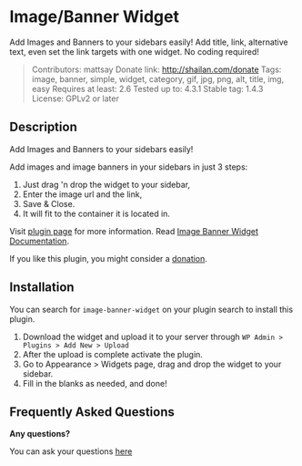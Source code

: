 # Image/Banner Widget

Add Images and Banners to your sidebars easily! Add title, link, alternative text, even set the link targets with one widget. No coding required!

>Contributors: mattsay
>Donate link: http://shailan.com/donate
>Tags: image, banner, simple, widget, category, gif, jpg, png, alt, title, img, easy
>Requires at least: 2.6
>Tested up to: 4.3.1
>Stable tag: 1.4.3
>License: GPLv2 or later

## Description

Add Images and Banners to your sidebars easily!

Add images and image banners in your sidebars in just 3 steps:

1. Just drag 'n drop the widget to your sidebar,
1. Enter the image url and the link,
1. Save & Close.
1. It will fit to the container it is located in.

Visit [plugin page](http://shailan.com/wordpress/plugins/image-banner-widget/) for more information.
Read [Image Banner Widget Documentation](http://shailan.com/wordpress/plugins/image-banner-widget/).

If you like this plugin, you might consider a [donation](http://shailan.com/donate).

## Installation

You can search for `image-banner-widget` on your plugin search to install this plugin.

1. Download the widget and upload it to your server through `WP Admin > Plugins > Add New > Upload`
1. After the upload is complete activate the plugin.
1. Go to Appearance > Widgets page, drag and drop the widget to your sidebar.
1. Fill in the blanks as needed, and done!

## Frequently Asked Questions

**Any questions?**

You can ask your questions [here](https://github.com/shailancom/image-banner-widget/issues)
